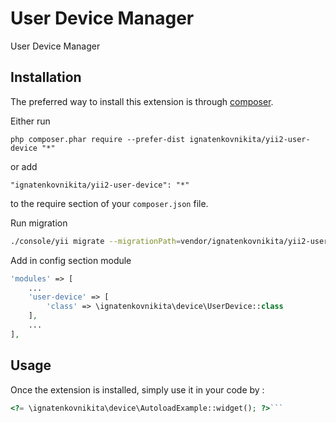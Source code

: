 User Device Manager
===================
User Device Manager

Installation
------------

The preferred way to install this extension is through [composer](http://getcomposer.org/download/).

Either run

```
php composer.phar require --prefer-dist ignatenkovnikita/yii2-user-device "*"
```

or add

```
"ignatenkovnikita/yii2-user-device": "*"
```

to the require section of your `composer.json` file.


Run migration
```bash
./console/yii migrate --migrationPath=vendor/ignatenkovnikita/yii2-user-device/migrations/
```

Add in config section module
```php
'modules' => [
    ...
    'user-device' => [
        'class' => \ignatenkovnikita\device\UserDevice::class
    ],
    ...
],
```

Usage
-----

Once the extension is installed, simply use it in your code by  :

```php
<?= \ignatenkovnikita\device\AutoloadExample::widget(); ?>```